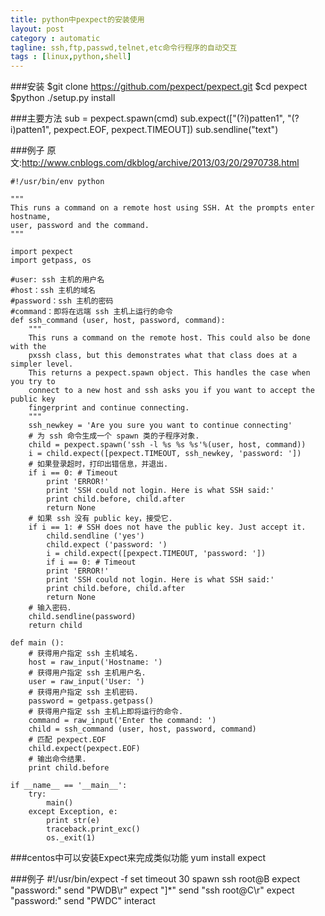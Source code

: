 ```yaml
---
title: python中pexpect的安装使用
layout: post
category : automatic
tagline: ssh,ftp,passwd,telnet,etc命令行程序的自动交互
tags : [linux,python,shell]
---
```

###安装
	$git clone https://github.com/pexpect/pexpect.git
	$cd pexpect
	$python ./setup.py install

###主要方法
	sub = pexpect.spawn(cmd)
	sub.expect(["(?i)patten1", "(?i)patten1", pexpect.EOF, pexpect.TIMEOUT])
	sub.sendline("text")

###例子
原文:http://www.cnblogs.com/dkblog/archive/2013/03/20/2970738.html
	
	#!/usr/bin/env python

	"""
	This runs a command on a remote host using SSH. At the prompts enter hostname,
	user, password and the command.
	"""

	import pexpect
	import getpass, os

	#user: ssh 主机的用户名
	#host：ssh 主机的域名
	#password：ssh 主机的密码
	#command：即将在远端 ssh 主机上运行的命令
	def ssh_command (user, host, password, command):
	    """
	    This runs a command on the remote host. This could also be done with the
	    pxssh class, but this demonstrates what that class does at a simpler level.
	    This returns a pexpect.spawn object. This handles the case when you try to
	    connect to a new host and ssh asks you if you want to accept the public key
	    fingerprint and continue connecting.
	    """
	    ssh_newkey = 'Are you sure you want to continue connecting'
	    # 为 ssh 命令生成一个 spawn 类的子程序对象.
	    child = pexpect.spawn('ssh -l %s %s %s'%(user, host, command))
	    i = child.expect([pexpect.TIMEOUT, ssh_newkey, 'password: '])
	    # 如果登录超时，打印出错信息，并退出.
	    if i == 0: # Timeout
	        print 'ERROR!'
	        print 'SSH could not login. Here is what SSH said:'
	        print child.before, child.after
	        return None
	    # 如果 ssh 没有 public key，接受它.
	    if i == 1: # SSH does not have the public key. Just accept it.
	        child.sendline ('yes')
	        child.expect ('password: ')
	        i = child.expect([pexpect.TIMEOUT, 'password: '])
	        if i == 0: # Timeout
	        print 'ERROR!'
	        print 'SSH could not login. Here is what SSH said:'
	        print child.before, child.after
	        return None
	    # 输入密码.
	    child.sendline(password)
	    return child

	def main ():
	    # 获得用户指定 ssh 主机域名.
	    host = raw_input('Hostname: ')
	    # 获得用户指定 ssh 主机用户名.
	    user = raw_input('User: ')
	    # 获得用户指定 ssh 主机密码.
	    password = getpass.getpass()
	    # 获得用户指定 ssh 主机上即将运行的命令.
	    command = raw_input('Enter the command: ')
	    child = ssh_command (user, host, password, command)
	    # 匹配 pexpect.EOF
	    child.expect(pexpect.EOF)
	    # 输出命令结果.
	    print child.before

	if __name__ == '__main__':
	    try:
	        main()
	    except Exception, e:
	        print str(e)
	        traceback.print_exc()
	        os._exit(1) 

###centos中可以安装Expect来完成类似功能
	yum install expect

###例子
	#!/usr/bin/expect -f
	set timeout 30
	spawn ssh root@B
	expect "password:"
	send "PWDB\r"
	expect "]*"
	send "ssh root@C\r"
	expect "password:"
	send "PWDC"
	interact 